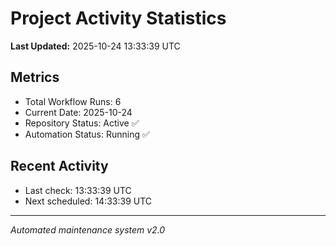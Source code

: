 # Project Activity Statistics

**Last Updated:** 2025-10-24 13:33:39 UTC

## Metrics
- Total Workflow Runs: 6
- Current Date: 2025-10-24
- Repository Status: Active ✅
- Automation Status: Running ✅

## Recent Activity
- Last check: 13:33:39 UTC
- Next scheduled: 14:33:39 UTC

---
*Automated maintenance system v2.0*
